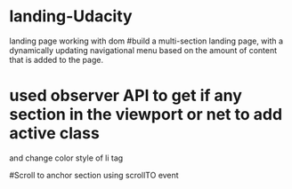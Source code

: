 # landing-Udacity
landing page working with dom 
 #build a multi-section landing page, with a dynamically updating navigational menu based on the amount of content that is added to the page.
 # used observer API to get if any section in the viewport or net to add active class
 and change color style of li tag 
 
 #Scroll to anchor section using scrollTO event
